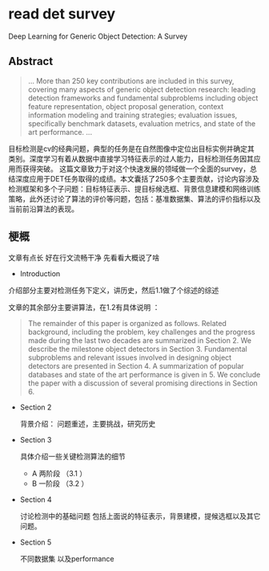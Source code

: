 # read det survey<liu2018deep> 

Deep Learning for Generic Object Detection: A Survey


## Abstract

>... More than 250 key contributions are included in this survey, covering many aspects of generic object detection research: leading detection frameworks and fundamental subproblems including object feature representation, object proposal generation, context information modeling and training strategies; evaluation issues, specifically benchmark datasets, evaluation metrics, and state of the art performance. ...

目标检测是cv的经典问题，典型的任务是在自然图像中定位出目标实例并确定其类别。深度学习有着从数据中直接学习特征表示的过人能力，目标检测任务因其应用而获得突破。
这篇文章致力于对这个快速发展的领域做一个全面的survey，总结深度应用于DET任务取得的成绩。本文囊括了250多个主要贡献，讨论内容涉及检测框架和多个子问题：目标特征表示、提目标候选框、背景信息建模和网络训练策略，此外还讨论了算法的评价等问题，包括：基准数据集、算法的评价指标以及当前前沿算法的表现。

## 梗概

文章有点长 好在行文流畅干净 先看看大概说了啥

* Introduction

介绍部分主要对检测任务下定义，讲历史，然后1.1做了个综述的综述

文章的其余部分主要讲算法，在1.2有具体说明 ：


>The remainder of this paper is organized as follows. Related background, including the problem, key challenges and the progress made during the last two decades are summarized in Section 2. We describe the milestone object detectors in Section 3. Fundamental subproblems and relevant issues involved in designing object detectors are presented in Section 4. A summarization of popular databases and state of the art performance is given in 5. We conclude the paper with a discussion of several promising directions in Section 6.

* Section 2

    背景介绍：
    问题重述，主要挑战，研究历史

* Section 3

    具体介绍一些关键检测算法的细节
     * A 两阶段 （3.1 ）
     * B 一阶段 （3.2 ）

* Section 4

    讨论检测中的基础问题 包括上面说的特征表示，背景建模，提候选框以及其它问题。

* Section 5

    不同数据集 以及performance


[//]: #(先写到这里。。吃饭。。接下来的具体再看)

